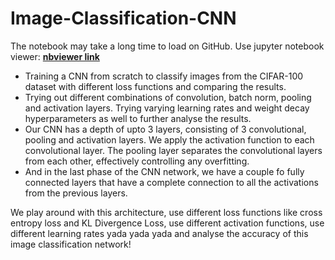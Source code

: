 # Image-Classification-CNN

The notebook may take a long time to load on GitHub. Use jupyter notebook viewer: [**nbviewer link**](https://nbviewer.jupyter.org/github/BonJovi1/CNN-Image-Classification/blob/master/code.ipynb)

- Training a CNN from scratch to classify images from the CIFAR-100 dataset with different loss functions and comparing the results. 
- Trying out different combinations of convolution, batch norm, pooling and activation layers. Trying varying learning rates and weight decay hyperparameters as well to further analyse the results. 
- Our CNN has a depth of upto 3 layers, consisting of 3 convolutional, pooling and activation layers. We apply the activation function to each convolutional layer. The pooling layer separates the convolutional layers from each other, effectively controlling any overfitting. 
- And in the last phase of the CNN network, we have a couple fo fully connected layers that have a complete connection to all the activations from the previous layers. 

We play around with this architecture, use different loss functions like cross entropy loss and KL Divergence Loss, use different activation functions, use different learning rates yada yada yada and analyse the accuracy of this image classification network! 
